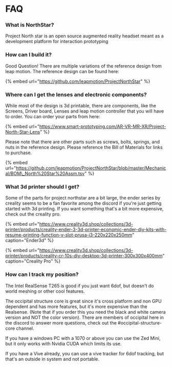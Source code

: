 # FAQ

### What is NorthStar?

Project North star is an open source augmented reality headset meant as a development platform for interaction prototyping

### How can I build it?

Good Question! There are multiple variations of the reference design from leap motion. The reference design can be found here: 

{% embed url="https://github.com/leapmotion/ProjectNorthStar" %}

### Where can I get the lenses and electronic components?

While most of the design is 3d printable, there are components, like the Screens, Driver board, Lenses and leap motion controller that you will have to order. You can order your parts from here: 

{% embed url="https://www.smart-prototyping.com/AR-VR-MR-XR/Project-North-Star-Lens" %}

Please note that there are other parts such as screws, bolts, springs, and nuts in the reference design. Please reference the Bill of Materials for links to purchase. 

{% embed url="https://github.com/leapmotion/ProjectNorthStar/blob/master/Mechanical/BOM\_North%20Star%20Assm.tsv" %}

### What 3d printer should I get?

Some of the parts for project northstar are a bit large, the ender series by creality seems to be a fan favorite among the discord if you're just getting started with 3d printing. If you want something that's a bit more expensive, check out the creality pro. 

{% embed url="https://www.creality3d.shop/collections/3d-printer/products/creality-ender-3-3d-printer-economic-ender-diy-kits-with-resume-printing-function-v-slot-prusa-i3-220x220x250mm" caption="Ender3d" %}

{% embed url="https://www.creality3d.shop/collections/3d-printer/products/creality-cr-10s-diy-desktop-3d-printer-300x300x400mm" caption="Creality Pro" %}

### How can I track my position?

The Intel RealSense T265 is good if you just want 6dof, but doesn't do world meshing or other cool features.

The occipital structure core is great since it's cross platform and non GPU dependent and has more features, but it's more expensive than the Realsense. \(Note that if you order this you need the black and white camera version and NOT the color version\). There are members of occipital here in the discord to answer more questions, check out the \#occipital-structure-core channel.

If you have a windows PC with a 1070 or above you can use the Zed Mini, but it only works with Nvidia CUDA which limits its use.

If you have a Vive already, you can use a vive tracker for 6dof tracking, but that's an outside in system and not portable.

